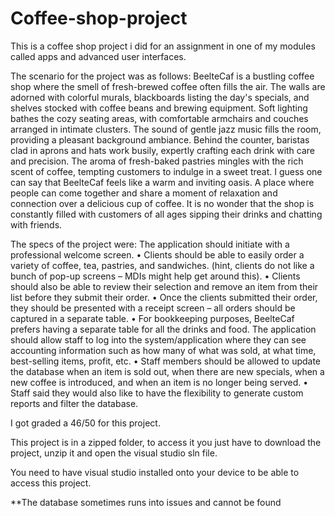 # Coffee-shop-project
This is a coffee shop project i did for an assignment in one of my modules called apps and advanced user interfaces.

The scenario for the project was as follows:
BeelteCaf is a bustling coffee shop where the smell of fresh-brewed coffee often fills the air. The
walls are adorned with colorful murals, blackboards listing the day's specials, and shelves stocked
with coffee beans and brewing equipment. Soft lighting bathes the cozy seating areas, with
comfortable armchairs and couches arranged in intimate clusters. The sound of gentle jazz music fills
the room, providing a pleasant background ambiance. Behind the counter, baristas clad in aprons
and hats work busily, expertly crafting each drink with care and precision. The aroma of fresh-baked
pastries mingles with the rich scent of coffee, tempting customers to indulge in a sweet treat. I guess
one can say that BeelteCaf feels like a warm and inviting oasis. A place where people can come
together and share a moment of relaxation and connection over a delicious cup of coffee. It is no
wonder that the shop is constantly filled with customers of all ages sipping their drinks and chatting
with friends.

The specs of the project were:
The application should initiate with a professional welcome screen.
• Clients should be able to easily order a variety of coffee, tea, pastries, and sandwiches. (hint,
clients do not like a bunch of pop-up screens – MDIs might help get around this).
• Clients should also be able to review their selection and remove an item from their list
before they submit their order.
• Once the clients submitted their order, they should be presented with a receipt screen – all
orders should be captured in a separate table.
• For bookkeeping purposes, BeelteCaf prefers having a separate table for all the drinks and
food. The application should allow staff to log into the system/application where they can
see accounting information such as how many of what was sold, at what time, best-selling
items, profit, etc.
• Staff members should be allowed to update the database when an item is sold out, when
there are new specials, when a new coffee is introduced, and when an item is no longer
being served.
• Staff said they would also like to have the flexibility to generate custom reports and filter the
database.

I got graded a 46/50 for this project.

This project is in a zipped folder, to access it you just have to download the project, unzip it and open the visual studio sln file.

You need to have visual studio installed onto your device to be able to access this project. 

**The database sometimes runs into issues and cannot be found
